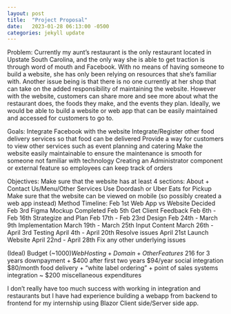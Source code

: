 ```yaml
---
layout: post
title:  "Project Proposal"
date:   2023-01-28 06:13:00 -0500
categories: jekyll update
---
```


Problem:
Currently my aunt’s restaurant is the only restaurant located in Upstate South Carolina, and the only way she is able to get traction is through word of mouth and Facebook. With no means of having someone to build a website, she has only been relying on resources that she’s familiar with. Another issue being is that there is no one currently at her shop that can take on the added responsibility of maintaining the website. However with the website, customers can share more and see more about what the restaurant does, the foods they make, and the events they plan. Ideally, we would be able to build a website or web app that can be easily maintained and accessed for customers to go to.

Goals:
Integrate Facebook with the website
Integrate/Register other food delivery services so that food can be delivered
Provide a way for customers to view other services such as event planning and catering
Make the website easily maintainable to ensure the maintenance is smooth for someone not familiar with technology
Creating an Administrator component or external feature so employees can keep track of orders

Objectives:
Make sure that the website has at least 4 sections: About + Contact Us/Menu/Other Services
Use Doordash or Uber Eats for Pickup
Make sure that the website can be viewed on mobile (so possibly created a web app instead)
Method
Timeline: 
Feb 1st 
Web App vs Website Decided
Feb 3rd
Figma Mockup Completed 
Feb 5th
Get Client Feedback
Feb 6th - Feb 16th
Strategize and Plan
Feb 17th - Feb 23rd
Design
Feb 24th - March 9th
Implementation
March 19th - March 25th
Input Content
March 26th - April 3rd
Testing
April 4th - April 20th
Resolve issues
April 21st
Launch Website
April 22nd - April 28th
Fix any other underlying issues


(Ideal) Budget (~$1000)
WebHosting + Domain + Other Features ~$216 for 3 years downpayment + $400 after first two years
$94/year social integration
$80/month food delivery + “white label ordering” + point of sales systems integration 
~ $200 miscellaneous expenditures


I don’t really have too much success with working in integration and restaurants but I have had experience building a webapp from backend to frontend for my internship using Blazor Client side/Server side app.
